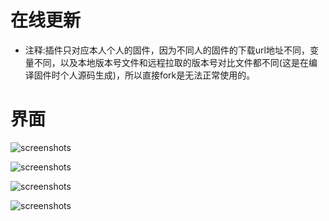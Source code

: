# 在线更新
- 注释:插件只对应本人个人的固件，因为不同人的固件的下载url地址不同，变量不同，以及本地版本号文件和远程拉取的版本号对比文件都不同(这是在编译固件时个人源码生成)，所以直接fork是无法正常使用的。

# 界面

![screenshots](https://github.com/zijieKwok/ota/png/view-1.png)

![screenshots](https://github.com/zijieKwok/ota/png/view-2.png)

![screenshots](https://github.com/zijieKwok/ota/png/view-3.png)

![screenshots](https://github.com/zijieKwok/ota/png/view-4.png)
